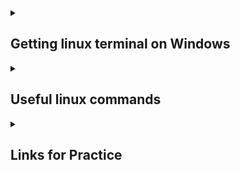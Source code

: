 <details>
<summary>

## Getting linux terminal on Windows
</summary>

Check if you can use liux commands without installing anything:

1) open the command line or powershell and type some linux command like 'ls' or 'ssh'
2) If it works, great! If not, you may need to proceed with the following steps or do some other kind of trouble-shooting

Installing linux in windows shell:
https://learn.microsoft.com/en-us/windows/wsl/install

If you have a windows10 or newer, open powershell in administrator mode:

1) type powershell in search bar
2) right click powershell
3) click 'open as administrator'

```
wsl --install
```

This will take a few moments. It will not work if you have wsl already. It will prompt you for a username and password. It will then create a linux folder. Navigate through the file system and find your username. Files you download through scp or sftp will likely end up here by default.  

</details>

<details>
<summary>

## Useful linux commands 
</summary>

Command                                |Description
---------------------------------------|---------------------------------------
pwd                                    |#print working directory
echo hello world                       |#print hello world to the screen 
ls                                     |#list
ls -lath                               |#list all files in long listing format by date modified and with their file size in human readable format
cd                                     |#change directory
cd ..                                  |#go backwards one directory
cd -                                   |#go to the previous directory
cd ~                                   |#go to home directory
cp filename new_filename               |#copy/rename a file
cp -R /path/to/directory /new/path     |#copy a directory recursively 
rm filename                            |#delete filename
rm -r directory                        |#delete a directory with contents
rmdir directory                        |#delete a directory without contents
mkdir directory                        |#create a directory
vi filename                            |#create a file
touch filename                         |#create a file
history                                |#if you want to see all the previous commands you have typed
sbatch script.sh                       |#sumbit a job to the hpc
squeue --me                            |#see the status of a file you have sumbitted to the slurm queue

</details>

<details>
<summary>

## Links for Practice
</summary
</details>
